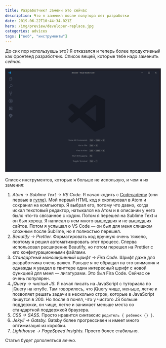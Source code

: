 ```yaml
---
title: Разработчик? Замени это сейчас
description: Что я заменил после полутора лет разработки
date: 2019-06-22T10:44:34.021Z
hero: /img/preview/developer-replace.jpg
categories: advices
tags: ["веб", "инструменты"]
---
```


До сих пор используешь это? Я отказался и теперь более продуктивный как фронтенд
разработчик. Список вещей, которые тебе надо заменить _сейчас._

![ВС Код — редактор, который я теперь использую](vscode.jpg "ВС Код — редактор, который я теперь использую")

Список инструментов, которые я больше не использую, и чем я их заменил:

1. _Atom → Sublime Text → VS Code._ Я начал кодить с
   [Codecademy](https://www.codecademy.com) (они первые в
   [гугле](https://www.google.com/search?client=firefox-b-d&q=learn+to+code)).
   Мой первый HTML код я скопировал в Atom и сохранил на компьютер. Я выбрал
   его, потому что давно, когда искал текстовый редактор, натыкался на Атом и в
   описании у него было что-то связанное с кодом. Потом я перешел на Sublime
   Text и он был хорош. Я написал в нем много вышедших и не вышедших сайтов.
   Потом я услышал о VS Code — он был для меня слишком сложным после Sublime, но
   я полностью перешел.
2. _Beautify → Prettier._ Форматировать код вручную очень тяжело, поэтому я
   решил автоматизировать этот процесс. Сперва использовал расширение Beautify,
   но потом перешел на Prettier с его конфигурационными файлами.
3. _Стандартный моноширинный шрифт → Fira Code._ Шрифт даже для разработчика
   очень важен. Раньше я не обращал на это внимания и однажды я увидел в
   твиттере один интересный шрифт с новой функцией для меня — лигатурами. Это
   был Fira Code. Сейчас он очень популярен.
4. _jQuery → чистый JS._ Я начал писать на JavaScript с туториала по jQuery на
   ютубе. Там говорилось, что jQuery чище, меньше, легче и позволяет решать
   задачи в несколько строк, которые в JavaScript пишутся в 200. Но после я
   понял, что у чистого JS больше поддержки, он чище, легче и занимает меньше
   места со стандартной поддержкой браузера.
5. _CSS → SASS._ Просто нравится синтаксис `родитель { ребенок {} }`.
6. _Jekyll → Gatsby._ Gatsby более прогрессивен и имеет много оптимизация из
   коробки.
7. _Lighthouse → PageSpeed Insights._ Просто более стабильно.

Статья будет дополняться _вечно._
